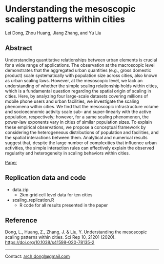 # Understanding the mesoscopic scaling patterns within cities

Lei Dong, Zhou Huang, Jiang Zhang, and Yu Liu

## Abstract

Understanding quantitative relationships between urban elements is crucial for a wide range of applications. The observation at the macroscopic level demonstrates that the aggregated urban quantities (e.g., gross domestic product) scale systematically with population size across cities, also known as urban scaling laws. However, at the mesoscopic level, we lack an understanding of whether the simple scaling relationship holds within cities, which is a fundamental question regarding the spatial origin of scaling in cities. Here, by analyzing four large-scale datasets covering millions of mobile phone users and urban facilities, we investigate the scaling phenomena within cities. We find that the mesoscopic infrastructure volume and socioeconomic activity scale sub- and super-linearly with the active population, respectively; however, for a same scaling phenomenon, the power-law exponents vary in cities of similar population sizes. To explain these empirical observations, we propose a conceptual framework by considering the heterogeneous distributions of population and facilities, and the spatial interactions between them. Analytical and numerical results suggest that, despite the large number of complexities that influence urban activities, the simple interaction rules can effectively explain the observed regularity and heterogeneity in scaling behaviors within cities.

[Paper](https://www.nature.com/articles/s41598-020-78135-2)



## Replication data and code

- data.zip
    * 2km grid cell level data for ten cities
- scaling_replication.R
    * R code for all results presented in the paper
    
## Reference

Dong, L., Huang, Z., Zhang, J. & Liu, Y. Understanding the mesoscopic scaling patterns within cities. Sci Rep 10, 21201 (2020). https://doi.org/10.1038/s41598-020-78135-2

***
    
Contact: arch.dongl@gmail.com
